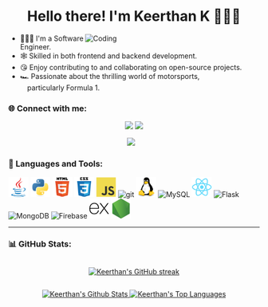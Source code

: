 

<!--
**keerthnn/keerthnn** is a ✨ _special_ ✨ repository because its `README.md` (this file) appears on your GitHub profile.
-->




<h1 align="center"> Hello there! I'm Keerthan K 👨🏻‍💻</h1>
  
<img align="right" alt="Coding" width="350" src="https://media3.giphy.com/media/v1.Y2lkPTc5MGI3NjExZ2I5N3Z1enJva213M21mcGRmNzUyYmlwdjdwN2UxbjQ0dnllbjhhZiZlcD12MV9pbnRlcm5hbF9naWZfYnlfaWQmY3Q9Zw/3ov9jNziFTMfzSumAw/giphy.gif">

- 🧑🏻‍💻 I'm a Software Engineer.
- 🕸️ Skilled in both frontend and backend development.
- 😘 Enjoy contributing to and collaborating on open-source projects.
- 🏎️ Passionate about the thrilling world of motorsports,<br>&emsp;particularly Formula 1.


<h3 align="left">🌐 Connect with me:</h3>
<p align="center">
  <a href="https://www.linkedin.com/in/keerthan-k/"><img src="https://img.shields.io/badge/LinkedIn-%230077B5.svg?&style=for-the-badge&logo=linkedin&logoColor=white " target="_blank"/></a>
  <a href="https://mail.google.com/mail/?view=cm&fs=1&to=keerthankarkera101@gmail.com"><img src="https://img.shields.io/badge/Gmail-%23D14836.svg?&style=for-the-badge&logo=gmail&logoColor=white "target="_blank" /></a>

</p>
<p align="center">
  <a href="https://keerthnn.github.io/My-Portfolio/"><img src="https://img.shields.io/badge/My_Portfolio-000?style=for-the-badge&logo=ko-fi&logoColor=white "target="_blank" /></a>&nbsp;&nbsp;&nbsp;
</p>

<h3 align="left">🚀 Languages and Tools:</h3>
<p>
  <img src="https://raw.githubusercontent.com/devicons/devicon/master/icons/java/java-original.svg" alt="java" width="40" height="40"/>
  <img src="https://raw.githubusercontent.com/devicons/devicon/master/icons/python/python-original.svg" alt="python" width="40" height="40"/>
  <img src="https://raw.githubusercontent.com/devicons/devicon/master/icons/html5/html5-original-wordmark.svg" alt="html5" width="40" height="40"/>
  <img src="https://raw.githubusercontent.com/devicons/devicon/master/icons/css3/css3-original-wordmark.svg" alt="css3" width="40" height="40"/>
  <img src="https://raw.githubusercontent.com/devicons/devicon/master/icons/javascript/javascript-original.svg" alt="javascript" width="40" height="40"/>
  <img src="https://www.vectorlogo.zone/logos/git-scm/git-scm-icon.svg" alt="git" width="40" height="40"/>
  <img src="https://raw.githubusercontent.com/devicons/devicon/master/icons/linux/linux-original.svg" alt="linux" width="40" height="40"/>
  <img src="https://img.icons8.com/color/48/000000/mysql-logo.png" alt="MySQL" width="40" height="40">
  <img src="https://raw.githubusercontent.com/devicons/devicon/master/icons/react/react-original.svg" alt="React.js" width="40" height="40"/>
  <img src="https://img.icons8.com/fluency/48/000000/flask.png" alt="Flask" width="40" height="40"/>
  <img src="https://img.icons8.com/color/48/000000/mongodb.png" alt="MongoDB" width="40" height="40"/>
  <img src="https://img.icons8.com/color/48/000000/firebase.png" alt="Firebase" width="40" height="40"/>
  <img src="https://raw.githubusercontent.com/devicons/devicon/master/icons/express/express-original.svg" alt="Express.js" width="40" height="40"/>
  <img src="https://raw.githubusercontent.com/devicons/devicon/master/icons/nodejs/nodejs-original.svg" alt="Node.js" width="40" height="40"/>
</p>







<hr>

  <h3 align="left">📊 GitHub Stats:</h3>
<div style="display: flex; flex-direction: column; align-items: center;">



<p align="center">
  <a href="https://github.com/keerthnn?tab=repositories">
    <img src="https://github-readme-streak-stats.herokuapp.com/?user=keerthnn&theme=tokyonight&hide_border=true" alt="Keerthan's GitHub streak"/>
  </a>
</p>


<p align="center">
  <a href="https://github.com/keerthnn?tab=repositories">
    <img alt="Keerthan's Github Stats" src="https://denvercoder1-github-readme-stats.vercel.app/api?username=keerthnn&show_icons=true&count_private=true&theme=tokyonight&hide_border=true" height="180px"/>
  </a>
  <a href="https://github.com/keerthnn?tab=repositories">
    <img alt="Keerthan's Top Languages" src="https://denvercoder1-github-readme-stats.vercel.app/api/top-langs/?username=keerthnn&langs_count=8&layout=compact&theme=tokyonight&hide_border=true" height="180px"/>
  </a>
</p>

